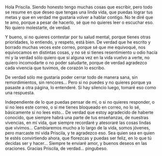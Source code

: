 Hola Priscila. Siendo honesto tengo muchas cosas que escribir, pero todo se resume en que deseo que tengas una linda vida, que puedas lograr tus metas y que en verdad me gustaría volver a hablar contigo. No te diré que te amo, porque a pesar de hacerlo, sé que no quieres leer o escuchar eso. No quiero molestarte, de verdad.

Y bueno, si no quieres contestar por tu salud mental, porque tienes otras prioridades, lo entiendo, y respeto, está bien. De verdad que he escrito y borrado muchas veces este correo, porque sé que me equivoqué, nos equivocamos en distintas cosas, y no sé si tienes resentimiento u odio hacía mí y la verdad sólo quiero que si alguna vez en la vida vuelvo a verte, no quiero incomodarte o no poder saludarte, porque de verdad agradezco cada vivencia que tuvimos, de corazón lo escribo.

De verdad sólo me gustaría poder cerrar todo de manera sana, sin remordimientos, sin rencores... Pero si no puedes y no quieres porque ya pasaste a otra página, lo entenderé. Si hay silencio luego, tomaré eso como una respuesta.

Independiente de lo que puedas pensar de mí, o si no quieres responder, o si no lees este correo, o si me tienes bloqueado en correo, no lo sé, básicamente si no lees esto... De verdad que estoy agradecido de haberte conocido, que siempre habrá una parte de tus enseñanzas, de nuestras vivencias, en mí vida, que siempre recordaré y atesoraré las cosas lindas que vivimos... Cambiaremos mucho a lo largo de la vida, somos jóvenes, pero marcaste mí vida Priscila, y te agradezco eso. Sea quien sea en quien te estés convirtiendo ahora, que florezcas y puedas ser feliz, en lo que tú decidas ser y hacer... Siempre te enviaré amor, y buenos deseos en las oraciones. Gracias Priscila, de verdad... pingubeso.

